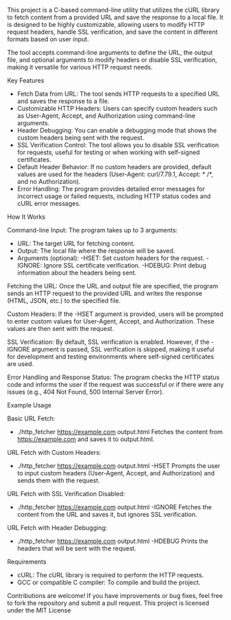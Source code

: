 This project is a C-based command-line utility that utilizes the cURL library to fetch content from a provided URL and save the response to a local file. It is designed to be highly customizable, allowing users to modify HTTP request headers, handle SSL verification, and save the content in different formats based on user input.

The tool accepts command-line arguments to define the URL, the output file, and optional arguments to modify headers or disable SSL verification, making it versatile for various HTTP request needs.

Key Features

- Fetch Data from URL: The tool sends HTTP requests to a specified URL and saves the response to a file.
- Customizable HTTP Headers: Users can specify custom headers such as User-Agent, Accept, and Authorization using command-line arguments.
- Header Debugging: You can enable a debugging mode that shows the custom headers being sent with the request.
- SSL Verification Control: The tool allows you to disable SSL verification for requests, useful for testing or when working with self-signed certificates.
- Default Header Behavior: If no custom headers are provided, default values are used for the headers (User-Agent: curl/7.79.1, Accept: * /*, and no Authorization).
- Error Handling: The program provides detailed error messages for incorrect usage or failed requests, including HTTP status codes and cURL error messages.

How It Works

Command-line Input: The program takes up to 3 arguments:
- URL: The target URL for fetching content.
- Output: The local file where the response will be saved.
- Arguments (optional):
  -HSET: Set custom headers for the request.
  -IGNORE: Ignore SSL certificate verification.
  -HDEBUG: Print debug information about the headers being sent.

Fetching the URL: Once the URL and output file are specified, the program sends an HTTP request to the provided URL and writes the response (HTML, JSON, etc.) to the specified file.

Custom Headers: If the -HSET argument is provided, users will be prompted to enter custom values for User-Agent, Accept, and Authorization. These values are then sent with the request.

SSL Verification: By default, SSL verification is enabled. However, if the -IGNORE argument is passed, SSL verification is skipped, making it useful for development and testing environments where self-signed certificates are used.

Error Handling and Response Status: The program checks the HTTP status code and informs the user if the request was successful or if there were any issues (e.g., 404 Not Found, 500 Internal Server Error).

Example Usage

Basic URL Fetch:
- ./http_fetcher https://example.com output.html
Fetches the content from https://example.com and saves it to output.html.

URL Fetch with Custom Headers:
- ./http_fetcher https://example.com output.html -HSET
Prompts the user to input custom headers (User-Agent, Accept, and Authorization) and sends them with the request.

URL Fetch with SSL Verification Disabled:
- ./http_fetcher https://example.com output.html -IGNORE
Fetches the content from the URL and saves it, but ignores SSL verification.

URL Fetch with Header Debugging:
- ./http_fetcher https://example.com output.html -HDEBUG
Prints the headers that will be sent with the request.

Requirements
- cURL: The cURL library is required to perform the HTTP requests.
- GCC or compatible C compiler: To compile and build the project.

Contributions are welcome! If you have improvements or bug fixes, feel free to fork the repository and submit a pull request.
This project is licensed under the MIT License
